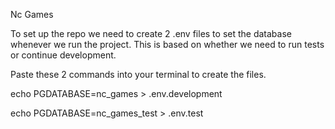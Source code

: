 Nc Games

To set up the repo we need to create 2 .env files to set the database whenever we run the project. This is based on whether we need to run tests or continue development.

Paste these 2 commands into your terminal to create the files.

echo PGDATABASE=nc_games > .env.development

echo PGDATABASE=nc_games_test > .env.test
